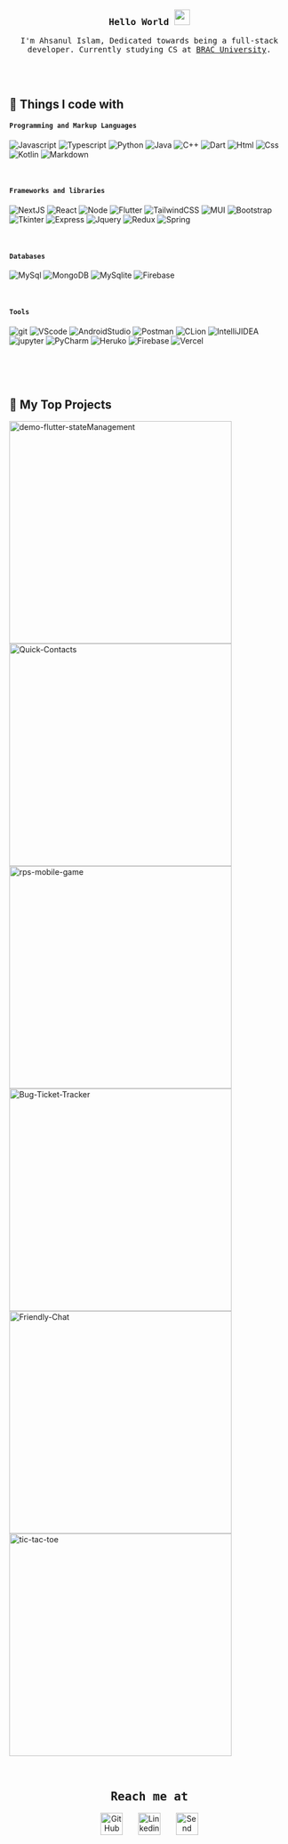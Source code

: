 
<!--
**islam-ahsanul/islam-ahsanul** is a ✨ _special_ ✨ repository because its `README.md` (this file) appears on your GitHub profile.

Here are some ideas to get you started:

- 🔭 I’m currently working on ...
- 🌱 I’m currently learning ...
- 👯 I’m looking to collaborate on ...
- 🤔 I’m looking for help with ...
- 💬 Ask me about ...
- 📫 How to reach me: ...
- 😄 Pronouns: ...
- ⚡ Fun fact: ....
![GitHub Streak](https://github-readme-streak-stats.herokuapp.com/?user=islam-ahsanul&theme=dark)

  ![github](https://user-images.githubusercontent.com/91280897/189488410-cc9f0d22-9187-470c-9b37-6da1323a1afc.png)
-->

<h3 align="center">
  <samp>
    Hello World
  </samp>
  
  <img src="https://media.giphy.com/media/hvRJCLFzcasrR4ia7z/giphy.gif" width="28">
</h3>

<p align="center">
  <samp>
    I'm Ahsanul Islam, Dedicated towards being a full-stack developer. Currently studying CS at  <a href="https://www.bracu.ac.bd/">BRAC University</a>.
  </samp>
</p>
 
 <br>
 <br>


## 🔆 Things I code with

#### `Programming and Markup Languages`
<p>
   <img alt="Javascript" src="https://img.shields.io/badge/javascript-e9d317.svg?style=flat&logo=javascript&logoColor=black" />
   <img alt="Typescript" src="https://img.shields.io/badge/typescript-%23007ACC.svg?style=flat&logo=typescript&logoColor=white" />
   <img alt="Python" src="https://img.shields.io/badge/python-ffe05b?style=flat&logo=python&logoColor=3670a0" />
   <img alt="Java" src="https://img.shields.io/badge/Java-%23ED8B00.svg?style=flat&logo=openjdk&logoColor=white" />
   <img alt="C++" src="https://img.shields.io/badge/c++-%2300599C.svg?style=flat&logo=c%2B%2B&logoColor=white" />
   <img alt="Dart" src="https://img.shields.io/badge/dart-%230175C2.svg?style=flat&logo=dart&logoColor=white" />
   <img alt="Html" src="https://img.shields.io/badge/html5-%23E34F26.svg?style=flat&logo=html5&logoColor=white" />
   <img alt="Css" src="https://img.shields.io/badge/css3-%231572B6.svg?style=flat&logo=css3&logoColor=white" />
   <img alt="Kotlin" src="https://img.shields.io/badge/kotlin-%237F52FF.svg?style=flat&logo=kotlin&logoColor=white" />
   <img alt="Markdown" src="https://img.shields.io/badge/markdown-%23000000.svg?style=flat&logo=markdown&logoColor=white" />
  
</p>
<br>


#### `Frameworks and libraries`
<p>
   <img alt="NextJS" src="https://img.shields.io/badge/Next-black?style=flat&logo=next.js&logoColor=white" />
   <img alt="React" src="https://img.shields.io/badge/-React-45b8d8?style=flat&logo=react&logoColor=white" />
   <img alt="Node" src="https://img.shields.io/badge/node.js-6DA55F?style=flat&logo=node.js&logoColor=white"/>
   <img alt="Flutter" src="https://img.shields.io/badge/Flutter-%2302569B.svg?style=flat&logo=Flutter&logoColor=white"/>
   <img alt="TailwindCSS" src="https://img.shields.io/badge/tailwindcss-%2338B2AC.svg?style=flat&logo=tailwind-css&logoColor=white" />
   <img alt="MUI" src="https://img.shields.io/badge/MUI-%230081CB.svg?style=flat&logo=mui&logoColor=white" />
   <img alt="Bootstrap" src="https://img.shields.io/badge/bootstrap-%23563D7C.svg?style=flat&logo=bootstrap&logoColor=white" />
   <img alt="Tkinter" src="https://img.shields.io/badge/Tkinter-ffdd54?style=flat&logo=python&logoColor=3670a0" />
   <img alt="Express" src="https://img.shields.io/badge/express.js-%23404d59.svg?style=flat&logo=express&logoColor=%2361DAFB" />
   <img alt="Jquery" src="https://img.shields.io/badge/jquery-%230769AD.svg?style=flat&logo=jquery&logoColor=white" />
   <img alt="Redux" src="https://img.shields.io/badge/redux-%23593d88.svg?style=flat&logo=redux&logoColor=white" />
   <img alt="Spring" src="https://img.shields.io/badge/spring-%236DB33F.svg?style=flat&logo=spring&logoColor=white" />

</p>
<br>


#### `Databases`
<p>
   <img alt="MySql" src="https://img.shields.io/badge/MySql-ffcc00.svg?style=flat&logo=mysql&logoColor=blue"/>
   <img alt="MongoDB" src="https://img.shields.io/badge/MongoDB-%234ea94b.svg?style=flat&logo=mongodb&logoColor=white"/>
  <img alt="MySqlite" src="https://img.shields.io/badge/sqlite-%2307405e.svg?style=flat&logo=sqlite&logoColor=white"/>
  <img alt="Firebase" src="https://img.shields.io/badge/Firebase-ffffff?style=flat&logo=Firebase&logoColor=ffcc2f" />
</p>
<br>


#### `Tools`
<p>
   <img alt="git" src="https://img.shields.io/badge/git-%23F05033.svg?style=flat&logo=git&logoColor=white"/>
   <img alt="VScode" src="https://img.shields.io/badge/Visual%20Studio%20Code-0078d7.svg?style=flat&logo=visual-studio-code&logoColor=white"/>
   <img alt="AndroidStudio" src="https://img.shields.io/badge/Android%20Studio-3DDC84.svg?style=flat&logo=android-studio&logoColor=white"/>
   <img alt="Postman" src="https://img.shields.io/badge/Postman-FF6C37?style=flat&logo=postman&logoColor=white"/>
   <img alt="CLion" src="https://img.shields.io/badge/CLion-29a3a3?style=flat&logo=clion&logoColor=black"/>
   <img alt="IntelliJIDEA" src="https://img.shields.io/badge/IntelliJIDEA-000000.svg?style=flat-square&logo=intellij-idea&logoColor=white"/>
   <img alt="jupyter" src="https://img.shields.io/badge/jupyter-%23FA0F00.svg?style=flat&logo=jupyter&logoColor=white"/>
   <img alt="PyCharm" src="https://img.shields.io/badge/PyCharm-green?style=flat&logo=pycharm&logoColor=ace600&color=black"/>
  <img alt="Heruko" src="https://img.shields.io/badge/heroku-%23430098.svg?style=flat&logo=heroku&logoColor=white" />
  <img alt="Firebase" src="https://img.shields.io/badge/Firebase-ffffff?style=flat&logo=Firebase&logoColor=ffcc2f" />
  <img alt="Vercel" src="https://img.shields.io/badge/vercel-%23000000.svg?style=flat&logo=vercel&logoColor=white" />
</p>

<br>
<br>
<br>


## 🔆 My Top Projects
<p align="left">
    <a href="https://github.com/islam-ahsanul/demo-flutter-stateManagement"><img width="400" src="https://github-readme-stats.vercel.app/api/pin/?username=islam-ahsanul&repo=demo-flutter-stateManagement&theme=tokyonight&title_color=80ffaa&text_color=FFFFFF&hide_border=true&icon_color=ff99bb&show_icons=false&border_radius=15" alt="demo-flutter-stateManagement"></a>
    <a href="https://github.com/islam-ahsanul/Quick-Contacts"><img width="400" src="https://github-readme-stats.vercel.app/api/pin/?username=islam-ahsanul&repo=Quick-Contacts&theme=tokyonight&title_color=80ffaa&text_color=FFFFFF&hide_border=true&icon_color=ff99bb&show_icons=false&border_radius=15" alt="Quick-Contacts"></a>
    <a href="https://github.com/islam-ahsanul/rps-mobile-game"><img width="400" src="https://github-readme-stats.vercel.app/api/pin/?username=islam-ahsanul&repo=rps-mobile-game&theme=tokyonight&title_color=80ffaa&text_color=FFFFFF&hide_border=true&icon_color=ff99bb&show_icons=false&border_radius=15" alt="rps-mobile-game"></a>
    <a href="https://github.com/islam-ahsanul/Bug-Ticket-Tracker"><img width="400" src="https://github-readme-stats.vercel.app/api/pin/?username=islam-ahsanul&repo=Bug-Ticket-Tracker&theme=tokyonight&title_color=80ffaa&text_color=FFFFFF&hide_border=true&icon_color=ff99bb&show_icons=false&border_radius=15" alt="Bug-Ticket-Tracker"></a>
    <a href="https://github.com/islam-ahsanul/Friendly-Chat"><img width="400" src="https://github-readme-stats.vercel.app/api/pin/?username=islam-ahsanul&repo=Friendly-Chat&theme=tokyonight&title_color=80ffaa&text_color=FFFFFF&hide_border=true&icon_color=ff99bb&show_icons=false&border_radius=15" alt="Friendly-Chat"></a>
<a href="https://github.com/islam-ahsanul/tic-tac-toe"><img width="400" src="https://github-readme-stats.vercel.app/api/pin/?username=islam-ahsanul&repo=tic-tac-toe&theme=tokyonight&title_color=80ffaa&text_color=FFFFFF&hide_border=true&icon_color=ff99bb&show_icons=false&border_radius=15" alt="tic-tac-toe"></a>
</p>
<br>

<!--
## 🔆 GitHub Stats
![Ahsan's GitHub stats](https://github-readme-stats.vercel.app/api?username=islam-ahsanul&count_private=true&show_icons=true&theme=tokyonight&hide_border=true&title_color=80ffaa&text_color=FFFFFF&icon_color=80ffaa&border_radius=15)


![Top Langs](https://github-readme-stats.vercel.app/api/top-langs/?username=islam-ahsanul&count_private=true&layout=compact&langs_count=9&show_icons=true&theme=tokyonight&hide_border=true&title_color=80ffaa&text_color=FFFFFF&border_radius=15)


![Ahsan's github activity graph](https://activity-graph.herokuapp.com/graph?username=islam-ahsanul&count_private=true&theme=react-dark&hide_border=true&color=51566c&line=80ffaa&radius=15)

<br>
<br>
-->



 <h2 align="center"><samp>Reach me at</samp></h2>

<p align="center">
  <a href="https://github.com/islam-ahsanul"><img width="40px" alt="GitHub" title="GitHub" src="https://user-images.githubusercontent.com/91280897/189489872-60826823-9f3f-4a9d-acc3-8d4dee7faead.png"/></a>
  &#8287;&#8287;&#8287;&#8287;&#8287;
  <a href="https://www.linkedin.com/in/islam-ahsanul/"><img width="40px" alt="Linkedin" title="Linkedin" src="https://user-images.githubusercontent.com/91280897/189489365-55177022-e75f-46c8-b80d-90f7d55e6d05.png"/></a>
  &#8287;&#8287;&#8287;&#8287;&#8287;
   <a href="mailto:ahsanulislam.info@gmail.com"><img width="40px" alt="Send Email" title="Send Email" src="https://user-images.githubusercontent.com/91280897/189543886-a5fcc32c-d06d-41de-877a-bb183ab4d689.png"/></a>
  
</p> 



